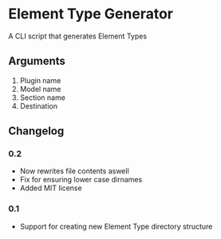 # Element Type Generator
A CLI script that generates Element Types

## Arguments
1. Plugin name
2. Model name
3. Section name
4. Destination

## Changelog
### 0.2
- Now rewrites file contents aswell
- Fix for ensuring lower case dirnames
- Added MIT license

### 0.1
- Support for creating new Element Type directory structure
